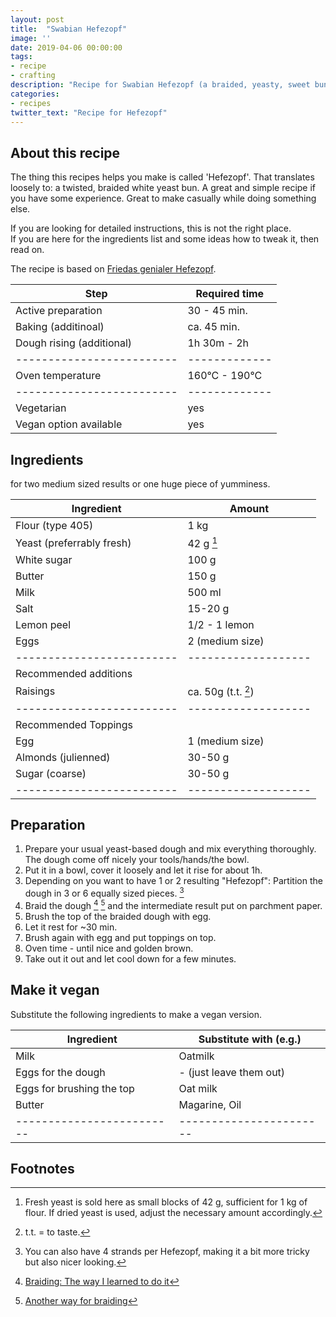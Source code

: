 ```yaml
---
layout: post
title:  "Swabian Hefezopf"
image: ''
date: 2019-04-06 00:00:00
tags:
- recipe
- crafting
description: "Recipe for Swabian Hefezopf (a braided, yeasty, sweet bun)"
categories:
- recipes
twitter_text: "Recipe for Hefezopf"
---
```


## About this recipe

The thing this recipes helps you make is called 'Hefezopf'.
That translates loosely to: a twisted, braided white yeast bun.
A great and simple recipe if you have some experience.
Great to make casually while doing something else.

If you are looking for detailed instructions, this is not the right place.  
If you are here for the ingredients list and some ideas how to tweak it,
then read on.

The recipe is based on [Friedas genialer Hefezopf](https://www.chefkoch.de/rezepte/378801124204434/Friedas-genialer-Hefezopf.html).

| Step                      | Required time |
| ------------------------- | ------------- |
| Active preparation        | 30 - 45 min.  |
| Baking (additinoal)       | ca. 45 min.   |
| Dough rising (additional) | 1h 30m - 2h   |
| ------------------------- | ------------- |
| Oven temperature          | 160°C - 190°C |
| ------------------------- | ------------- |
| Vegetarian                | yes           |
| Vegan option available    | yes           |

## Ingredients

for two medium sized results or one huge piece of yumminess.

|        Ingredient         |       Amount        |
| ------------------------- | ------------------- |
| Flour (type 405)          | 1 kg                |
| Yeast (preferrably fresh) | 42 g [^1]           |
| White sugar               | 100 g               |
| Butter                    | 150 g               |
| Milk                      | 500 ml              |
| Salt                      | 15-20 g             |
| Lemon peel                | 1/2 - 1 lemon       |
| Eggs                      | 2 (medium size)     |
| ------------------------- | ------------------- |
| Recommended additions     |                     |
| Raisings                  | ca. 50g (t.t. [^2]) |
| ------------------------- | ------------------- |
| Recommended Toppings      |                     |
| Egg                       | 1 (medium size)     |
| Almonds (julienned)       | 30-50 g             |
| Sugar (coarse)            | 30-50 g             |
| ------------------------- | ------------------- |



## Preparation


1. Prepare your usual yeast-based dough and mix everything thoroughly.
   The dough come off nicely your tools/hands/the bowl.
2. Put it in a bowl, cover it loosely and let it rise for about 1h.
3. Depending on you want to have 1 or 2 resulting "Hefezopf": Partition the dough in 3 or 6 equally sized pieces. [^3]
4. Braid the dough [^5] [^4] and the intermediate result put on parchment paper.
5. Brush the top of the braided dough with egg.
6. Let it rest for ~30 min.
7. Brush again with egg and put toppings on top.
8. Oven time - until nice and golden brown.
9. Take out it out and let cool down for a few minutes.


## Make it vegan

Substitute the following ingredients to make a vegan version.

|        Ingredient         | Substitute with (e.g.)  |
| ------------------------- | ----------------------- |
| Milk                      | Oatmilk                 |
| Eggs for the dough        | - (just leave them out) |
| Eggs for brushing the top | Oat milk                |
| Butter                    | Magarine, Oil           |
| ------------------------- | ----------------------- |

## Footnotes

[^1]: Fresh yeast is sold here as small blocks of 42 g, sufficient for
        1 kg of flour. If dried yeast is used, adjust the necessary amount accordingly.

[^2]: t.t. = to taste.

[^5]: [Braiding: The way I learned to do it](https://www.youtube.com/watch?v=4kVFTZy3ppQ)

[^4]: [Another way for braiding](https://youtube.com/watch?v=lsETU62FI4c)

[^3]: You can also have 4 strands per Hefezopf, making it a bit more tricky but also nicer looking.